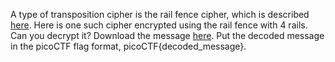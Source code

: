 A type of transposition cipher is the rail fence cipher, which is described [here](https://en.wikipedia.org/wiki/Rail_fence_cipher). 
Here is one such cipher encrypted using the rail fence with 4 rails. Can you decrypt it?
Download the message [here](https://artifacts.picoctf.net/c/272/message.txt).
Put the decoded message in the picoCTF flag format, picoCTF{decoded_message}.
